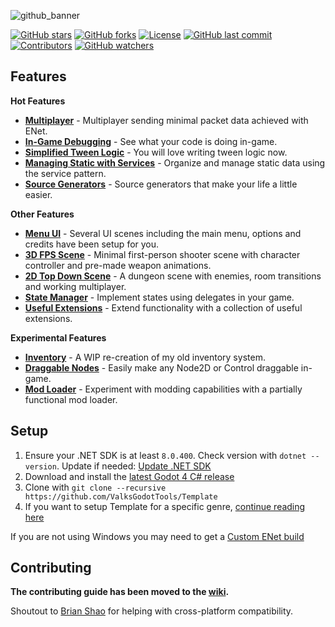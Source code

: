 ![github_banner](https://github.com/user-attachments/assets/6899e707-d410-45f5-9c1b-78863e58a393)

[![GitHub stars](https://img.shields.io/github/stars/ValksGodotTools/Template?style=flat&labelColor=1a1a1a&color=0099ff)](https://github.com/ValksGodotTools/Template/stargazers)
[![GitHub forks](https://img.shields.io/github/forks/ValksGodotTools/Template?style=flat&labelColor=1a1a1a&color=0099ff)](https://github.com/ValksGodotTools/Template/network)
[![License](https://img.shields.io/github/license/ValksGodotTools/Template?style=flat&labelColor=1a1a1a&color=0099ff)](https://github.com/ValksGodotTools/Template/blob/main/LICENSE)
[![GitHub last commit](https://img.shields.io/github/last-commit/ValksGodotTools/Template?style=flat&labelColor=1a1a1a&color=0099ff)](https://github.com/ValksGodotTools/Template/commits/main)
[![Contributors](https://img.shields.io/github/contributors/ValksGodotTools/Template?style=flat&labelColor=1a1a1a&color=0099ff)](https://github.com/ValksGodotTools/Template/graphs/contributors)
[![GitHub watchers](https://img.shields.io/github/watchers/ValksGodotTools/Template?style=flat&labelColor=1a1a1a&color=0099ff)](https://github.com/ValksGodotTools/Template/watchers)

## Features
**Hot Features**
- **[Multiplayer](https://github.com/ValksGodotTools/Template/wiki/Multiplayer)** - Multiplayer sending minimal packet data achieved with ENet.
- **[In-Game Debugging](https://github.com/ValksGodotTools/Template/wiki/In%E2%80%90Game-Debugging)** - See what your code is doing in-game.
- **[Simplified Tween Logic](https://github.com/ValksGodotTools/Template/wiki/Simplified-Tweens)** - You will love writing tween logic now.
- **[Managing Static with Services](https://github.com/ValksGodotTools/Template/wiki/Services)** - Organize and manage static data using the service pattern.
- **[Source Generators](https://github.com/ValksGodotTools/Template/wiki/Source-Generators)** - Source generators that make your life a little easier.

**Other Features**
- **[Menu UI](https://github.com/ValksGodotTools/Template/wiki/Menu-UI)** - Several UI scenes including the main menu, options and credits have been setup for you.
- **[3D FPS Scene](https://github.com/ValksGodotTools/Template/wiki/3D-FPS)** - Minimal first-person shooter scene with character controller and pre-made weapon animations.
- **[2D Top Down Scene](https://github.com/ValksGodotTools/Template/wiki/2D-Top-Down)** - A dungeon scene with enemies, room transitions and working multiplayer.
- **[State Manager](https://github.com/ValksGodotTools/Template/wiki/State-Manager)** - Implement states using delegates in your game.
- **[Useful Extensions](https://github.com/ValksGodotTools/Template/wiki/Extensions)** - Extend functionality with a collection of useful extensions.

**Experimental Features**
- **[Inventory](https://github.com/ValksGodotTools/Template/wiki/Inventory)** - A WIP re-creation of my old inventory system.
- **[Draggable Nodes](https://github.com/ValksGodotTools/Template/wiki/Draggable-Nodes)** - Easily make any Node2D or Control draggable in-game.
- **[Mod Loader](https://github.com/ValksGodotTools/Template/wiki/Mod-Loader)** - Experiment with modding capabilities with a partially functional mod loader.

## Setup
1. Ensure your .NET SDK is at least `8.0.400`. Check version with `dotnet --version`. Update if needed: [Update .NET SDK](https://dotnet.microsoft.com/download)
2. Download and install the [latest Godot 4 C# release](https://godotengine.org/)
3. Clone with `git clone --recursive https://github.com/ValksGodotTools/Template`
4. If you want to setup Template for a specific genre, [continue reading here](https://github.com/ValksGodotTools/Template/wiki/Setting-up-Template-for-a-Specific-Genre)

If you are not using Windows you may need to get a [Custom ENet build](https://github.com/ValksGodotTools/Template/wiki/Custom-ENet-Builds)

## Contributing
**The contributing guide has been moved to the [wiki](https://github.com/ValksGodotTools/Template/wiki/Contributing).**

Shoutout to [Brian Shao](https://github.com/cydq) for helping with cross-platform compatibility.
